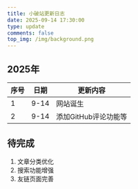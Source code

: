 ```yaml
---
title: 小破站更新日志
date: 2025-09-14 17:30:00
type: update
comments: false
top_img: /img/background.png
---
```


## 2025年

| 序号 | 日期 | 更新内容 |
|------|------|----------|
| 1    | 9-14 | 网站诞生 |
| 2    | 9-14 | 添加GitHub评论功能等 |


## 待完成

1. 文章分类优化
2. 搜索功能增强
3. 友链页面完善